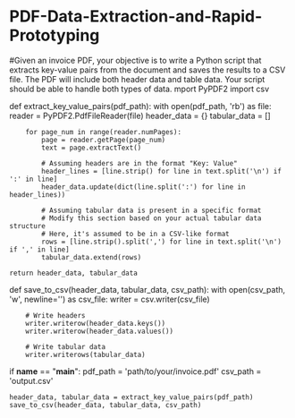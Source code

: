 # PDF-Data-Extraction-and-Rapid-Prototyping
#Given an invoice PDF, your objective is to write a Python script that extracts key-value pairs from the document and saves the results to a CSV file. The PDF will include both header data and table data. Your script should be able to handle both types of data.
mport PyPDF2
import csv

def extract_key_value_pairs(pdf_path):
    with open(pdf_path, 'rb') as file:
        reader = PyPDF2.PdfFileReader(file)
        header_data = {}
        tabular_data = []

        for page_num in range(reader.numPages):
            page = reader.getPage(page_num)
            text = page.extractText()

            # Assuming headers are in the format "Key: Value"
            header_lines = [line.strip() for line in text.split('\n') if ':' in line]
            header_data.update(dict(line.split(':') for line in header_lines))

            # Assuming tabular data is present in a specific format
            # Modify this section based on your actual tabular data structure
            # Here, it's assumed to be in a CSV-like format
            rows = [line.strip().split(',') for line in text.split('\n') if ',' in line]
            tabular_data.extend(rows)

    return header_data, tabular_data

def save_to_csv(header_data, tabular_data, csv_path):
    with open(csv_path, 'w', newline='') as csv_file:
        writer = csv.writer(csv_file)
        
        # Write headers
        writer.writerow(header_data.keys())
        writer.writerow(header_data.values())

        # Write tabular data
        writer.writerows(tabular_data)

if __name__ == "__main__":
    pdf_path = 'path/to/your/invoice.pdf'
    csv_path = 'output.csv'

    header_data, tabular_data = extract_key_value_pairs(pdf_path)
    save_to_csv(header_data, tabular_data, csv_path)
